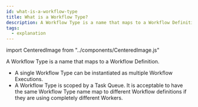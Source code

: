```yaml
---
id: what-is-a-workflow-type
title: What is a Workflow Type?
description: A Workflow Type is a name that maps to a Workflow Definition.
tags:
  - explanation
---
```


import CenteredImage from "../components/CenteredImage.js"

A Workflow Type is a name that maps to a Workflow Definition.

- A single Workflow Type can be instantiated as multiple Workflow Executions.
- A Workflow Type is scoped by a Task Queue.
  It is acceptable to have the same Workflow Type name map to different Workflow definitions if they are using completely different Workers.

<CenteredImage
imagePath="/diagrams/workflow-type-cardinality.svg"
imageSize="75"
title="Workflow Type cardinality with Workflow Definitions and Workflow Executions"
/>
